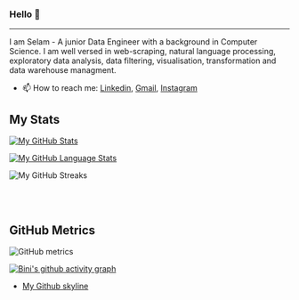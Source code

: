 ### Hello 👋
---
I am Selam - A junior Data Engineer with a background in Computer Science. I am well versed in web-scraping, natural language processing, exploratory data analysis, data filtering, visualisation, transformation and data warehouse managment.

- 📫 How to reach me: [Linkedin](https://www.linkedin.com/in/selam-ayehubirhan-897a6321a), [Gmail](kabodshekinah@gmail.com), [Instagram](https://www.instagram.com/invites/contact/?i=1lhde2ovubw9&utm_content=471xav7)


 
 ## My Stats

[![My GitHub Stats](https://github-readme-stats.vercel.app/api/?username=sel6&count_private=true&theme=buefy&showicons=true)](https://github-readme-stats.vercel.app/api/?username=sel6&count_private=true&theme=buefy&showicons=true)

[![My GitHub Language Stats](https://github-readme-stats.vercel.app/api/top-langs/?username=sel6&langs_count=5&theme=buefy)](https://github-readme-stats.vercel.app/api/top-langs/?username=sel6&langs_count=5&theme=buefy)

![My GitHub Streaks](https://github-readme-streak-stats.herokuapp.com/?user=sel6&)

<br />
<br />

## GitHub Metrics

![GitHub metrics](https://metrics.lecoq.io/sel6)

[![Bini's github activity graph](https://activity-graph.herokuapp.com/graph?username=sel6&theme=dracula)](https://github.com/sel6/github-readme-activity-graph)

- [My Github skyline](https://skyline.github.com/sel6/2021)

